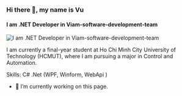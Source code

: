### Hi there 👋, my name is Vu
#### I am .NET Developer in  Viam-software-development-team
![I am .NET Developer in  Viam-software-development-team](https://i.imgur.com/trWG8YX.jpeg)

I am currently a final-year student at Ho Chi Minh City University of Technology (HCMUT), where I am pursuing a major in Control and Automation. 

Skills: C# .Net (WPF, Winform, WebApi )

- 🔭 I’m currently working on this page. 




